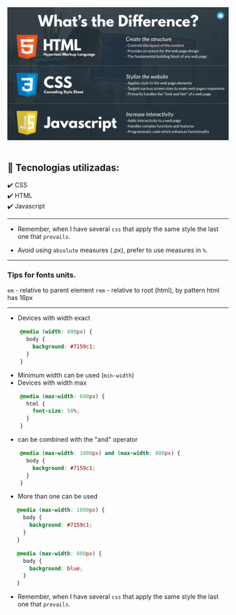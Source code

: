 <div align="center">
  <img src="../../src/assets/images/html_css_javascript_infographic.png">
</div> <br />


## :rocket: Tecnologias utilizadas:

  <div>✔️ CSS</div>
  <div>✔️ HTML</div>
  <div>✔️ Javascript</div>

________________________________________________________

  - Remember, when I have several `css` that apply the same style the last one that `prevails`.

  - Avoid using `absolute` measures (.px), prefer to use measures in `%`.

________________________________________________________

### Tips for fonts units.

 `em` - relative to parent element
 `rem`  - relative to root (html), by pattern html has 16px

________________________________________________________

 - Devices with width exact
```css
    @media (width: 800px) {
      body {
        background: #7159c1;
      }
    }
```
 - Minimum width can be used (`min-width`)
 - Devices with width max
```css
    @media (max-width: 600px) {
      html {
        font-size: 50%;
      }
    }
```

 - can be combined with the "and" operator

```css
    @media (max-width: 1000px) and (max-width: 800px) {
      body {
        background: #7159c1;
      }
    }
```

 - More than one can be used

 ```css
    @media (max-width: 1000px) {
      body {
        background: #7159c1;
      }
    }
```

 ```css
    @media (max-width: 800px) {
      body {
        background: blue;
      }
    }
```

- Remember, when I have several `css` that apply the same style the last one that `prevails`.